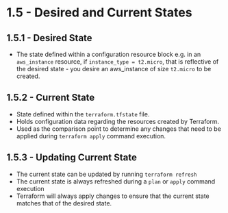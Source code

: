 # 1.5 - Desired and Current States

## 1.5.1 - Desired State

- The state defined within a configuration resource block e.g. in an `aws_instance` resource, if `instance_type = t2.micro`, that is reflective of the desired state - you desire an aws_instance of size `t2.micro` to be created.

## 1.5.2 - Current State

- State defined within the `terraform.tfstate` file.
- Holds configuration data regarding the resources created by Terraform.
- Used as the comparison point to determine any changes that need to be applied during `terraform apply` command execution.

## 1.5.3 - Updating Current State

- The current state can be updated by running `terraform refresh`
- The current state is always refreshed during a `plan` or `apply` command execution
- Terraform will always apply changes to ensure that the current state matches that of the desired state.
